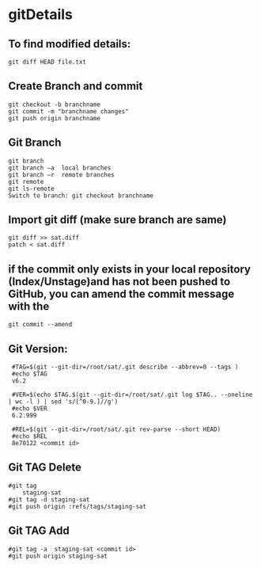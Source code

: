 # gitDetails

To find modified details:
-------------------------------------
    git diff HEAD file.txt


Create Branch and commit
-------------------------------------
    git checkout -b branchname
    git commit -m "branchname changes"
    git push origin branchname

Git Branch
-------------------------------------
    git branch
    git branch –a  local branches
    git branch –r  remote branches
    git remote 
    git ls-remote
    Switch to branch: git checkout branchname


Import git diff (make sure branch are same)
-------------------------------------------
    git diff >> sat.diff
    patch < sat.diff

if the commit only exists in your local repository (Index/Unstage)and has not been pushed to GitHub, you can amend the commit message with the
-------------------------------------
    git commit --amend

Git Version:
-------------------------------------
     #TAG=$(git --git-dir=/root/sat/.git describe --abbrev=0 --tags )
     #echo $TAG
     v6.2
     
     #VER=$(echo $TAG.$(git --git-dir=/root/sat/.git log $TAG.. --oneline | wc -l ) | sed 's/[^0-9.]//g')
     #echo $VER
     6.2.999
     
     #REL=$(git --git-dir=/root/sat/.git rev-parse --short HEAD)
     #echo $REL
     8e70122 <commit id>

Git TAG Delete
-----------------------------------
	#git tag 
        staging-sat
    #git tag -d staging-sat
    #git push origin :refs/tags/staging-sat
    
Git TAG Add
----------------------------------
    #git tag -a  staging-sat <commit id>
    #git push origin staging-sat
